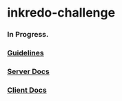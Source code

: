 # inkredo-challenge

### In Progress. 

### [Guidelines](https://git.aniketbiprojit.me/Guidelines/)
### [Server Docs](https://github.com/aniketbiprojit/inkredo-challenge/blob/master/server/README.md)
### [Client Docs](https://github.com/aniketbiprojit/inkredo-challenge/blob/master/client/README.md)
